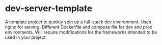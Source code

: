 # dev-server-template
A template project to quickly spin up a full-stack dev environment. Uses nginx for serving. Different Dockerfile and compose file for dev and prod environments. Will require modifications for the frameworks intended to be used in your project.
